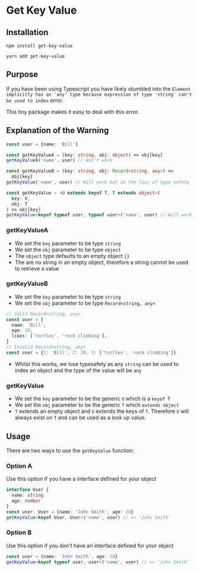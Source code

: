 # Get Key Value

## Installation

`npm install get-key-value`

`yarn add get-key-value`

## Purpose

If you have been using Typescript you have likely stumbled into the `Element implicitly has an 'any' type because expression of type 'string' can't be used to index` error.

This tiny package makes it easy to deal with this error.

## Explanation of the Warning

```typescript
const user = {name: 'Bill'}

const getKeyValueA = (key: string, obj: object) => obj[key]
getKeyValueA('name', user) // Won't work

const getKeyValueB = (key: string, obj: Record<string, any>) =>
  obj[key]
getKeyValue('name', user) // Will work but at the loss of type safety

const getKeyValue = <U extends keyof T, T extends object>(
  key: U,
  obj: T
) => obj[key]
getKeyValue<keyof typeof user, typeof user>('name', user) // Will work with type safety
```

### getKeyValueA

- We set the `key` parameter to be type `string`
- We set the `obj` parameter to be type `object`
- The `object` type defaults to an empty object `{}`
- The are no string in an empty object, therefore a string cannot be used to retrieve a value

### getKeyValueB

- We set the `key` parameter to be type `string`
- We set the `obj` parameter to be type `Record<string, any>`

```typescript
// Valid Record<string, any>
const user = {
  name: 'Bill',
  age: 20,
  likes: ['turtles', 'rock climbing'],
}
// Invalid Record<string, any>
const user = {1: 'Bill', 2: 20, 3: ['turtles', 'rock climbing']}
```

- Whilst this works, we lose typesafety as any `string` can be used to index an object and the type of the value will be `any`

### getKeyValue

- We set the `key` parameter to be the generic `U` which is a `keyof T`
- We set the `obj` parameter to be the generic `T` which `extends object`
- `T` extends an empty object and `U` extends the keys of `T`. Therefore `U` will always exist on `T` and can be used as a look up value.

## Usage

There are two ways to use the `getKeyValue` function:

### Option A

Use this option if you have a interface defined for your object

```typescript
interface User {
  name: string
  age: number
}
const user: User = {name: 'John Smith', age: 20}
getKeyValue<keyof User, User>('name', user) // => 'John Smith'
```

### Option B

Use this option if you don't have an interface defined for your object

```typescript
const user = {name: 'John Smith', age: 20}
getKeyValue<keyof typeof user, user>('name', user) // => 'John Smith'
```
